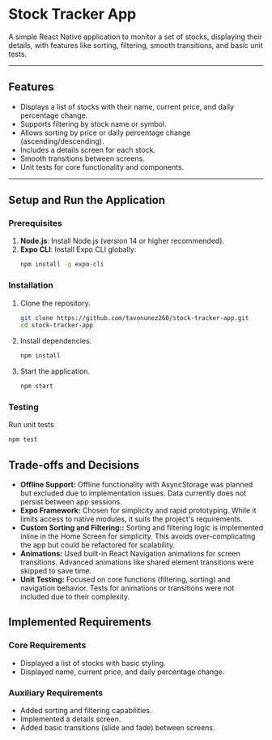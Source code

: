 # Stock Tracker App

A simple React Native application to monitor a set of stocks, displaying their details, with features like sorting, filtering, smooth transitions, and basic unit tests.

---

## Features

- Displays a list of stocks with their name, current price, and daily percentage change.
- Supports filtering by stock name or symbol.
- Allows sorting by price or daily percentage change (ascending/descending).
- Includes a details screen for each stock.
- Smooth transitions between screens.
- Unit tests for core functionality and components.

---

## Setup and Run the Application

### Prerequisites

1. **Node.js**: Install Node.js (version 14 or higher recommended).
2. **Expo CLI**: Install Expo CLI globally:
   ```bash
   npm install -g expo-cli
   ```

### Installation

1. Clone the repository.
   ```bash
   git clone https://github.com/tavonunez260/stock-tracker-app.git
   cd stock-tracker-app
2. Install dependencies.
   ```bash
   npm install
3. Start the application.
   ```bash
   npm start

### Testing
Run unit tests
   ```bash
   npm test
   ```

## Trade-offs and Decisions
- **Offline Support:** Offline functionality with AsyncStorage was planned but excluded due to implementation issues. Data currently does not persist between app sessions.
- **Expo Framework:** Chosen for simplicity and rapid prototyping. While it limits access to native modules, it suits the project's requirements.
- **Custom Sorting and Filtering::** Sorting and filtering logic is implemented inline in the Home Screen for simplicity. This avoids over-complicating the app but could be refactored for scalability.
- **Animations:** Used built-in React Navigation animations for screen transitions. Advanced animations like shared element transitions were skipped to save time.
- **Unit Testing:** Focused on core functions (filtering, sorting) and navigation behavior. Tests for animations or transitions were not included due to their complexity.

## Implemented Requirements
### Core Requirements
- Displayed a list of stocks with basic styling.
- Displayed name, current price, and daily percentage change.
### Auxiliary Requirements
- Added sorting and filtering capabilities.
- Implemented a details screen.
- Added basic transitions (slide and fade) between screens.